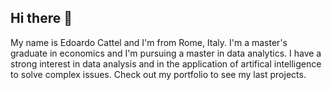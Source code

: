 ## Hi there 👋

My name is Edoardo Cattel and I'm from Rome, Italy. I'm a master's graduate in economics and I'm pursuing a master in data analytics. I have a strong interest in data analysis and in the application of artifical intelligence to solve complex issues. Check out my portfolio to see my last projects.
